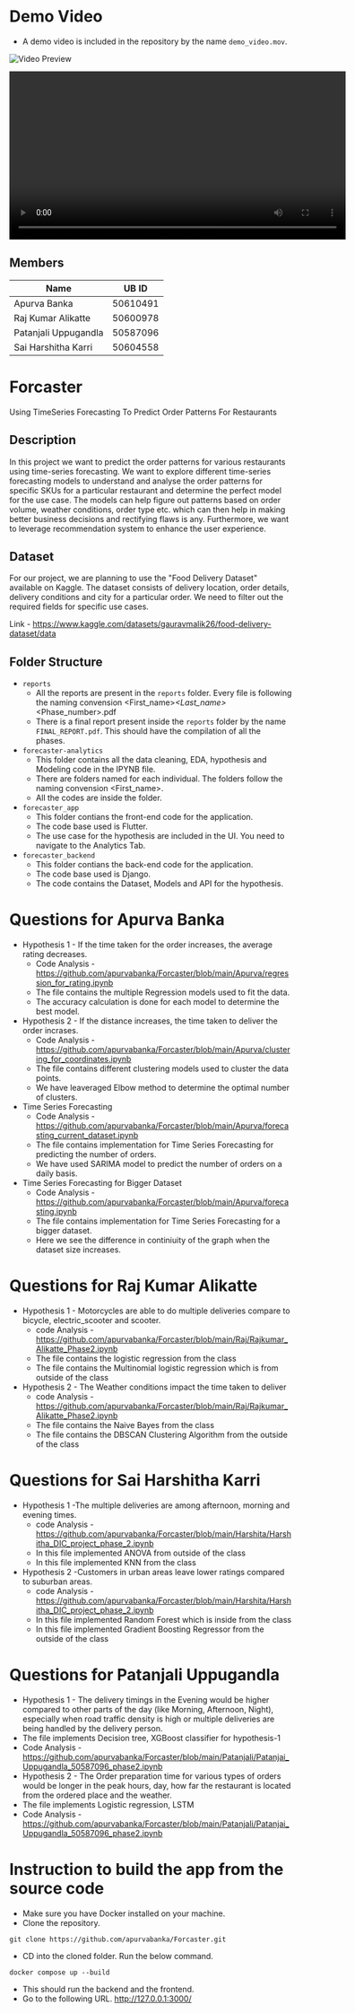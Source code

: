 # Demo Video

- A demo video is included in the repository by the name `demo_video.mov`.

![Video Preview](demo_video.gif)

<video width="600" controls>
    <source src="demo_video.mov" type="video/mov">
    Your browser does not support the video tag.
</video>

## Members

| Name                 | UB ID     |
|----------------------|-----------|
| Apurva Banka         |  50610491 |
| Raj Kumar Alikatte   |  50600978 | 
| Patanjali Uppugandla |  50587096 | 
| Sai Harshitha Karri  |  50604558 |

# Forcaster
Using TimeSeries Forecasting To Predict Order Patterns For Restaurants

## Description

In this project we want to predict the order patterns for various restaurants using time-series forecasting. We want to explore different time-series forecasting models to understand and analyse the order patterns for specific SKUs for a particular restaurant and determine the perfect model for the use case. The models can help figure out patterns based on order volume, weather conditions, order type etc. which can then help in making better business decisions and rectifying flaws is any. Furthermore, we want to leverage recommendation system to enhance the user experience.

## Dataset

For our project, we are planning to use the "Food Delivery Dataset" available on Kaggle. The dataset consists of delivery location, order details, delivery conditions and city for a particular order. We need to filter out the required fields for specific use cases.

Link - https://www.kaggle.com/datasets/gauravmalik26/food-delivery-dataset/data


## Folder Structure

- `reports`
    - All the reports are present in the `reports` folder. Every file is following the naming convension <First_name>_<Last_name>_<Phase_number>.pdf
    - There is a final report present inside the `reports` folder by the name `FINAL_REPORT.pdf`. This should have the compilation of all the phases.
- `forecaster-analytics`
    - This folder contains all the data cleaning, EDA, hypothesis and Modeling code in the IPYNB file.    
    - There are folders named for each individual. The folders follow the naming convension <First_name>.
    - All the codes are inside the folder.
- `forecaster_app`
    - This folder contians the front-end code for the application.
    - The code base used is Flutter.
    - The use case for the hypothesis are included in the UI. You need to navigate to the Analytics Tab.
- `forecaster_backend`
    - This folder contians the back-end code for the application.
    - The code base used is Django.
    - The code contains the Dataset, Models and API for the hypothesis.


# Questions for Apurva Banka
- Hypothesis 1 - If the time taken for the order increases, the average rating decreases.
   - Code Analysis - https://github.com/apurvabanka/Forcaster/blob/main/Apurva/regression_for_rating.ipynb
   - The file contains the multiple Regression models used to fit the data.
   - The accuracy calculation is done for each model to determine the best model.
- Hypothesis 2 - If the distance increases, the time taken to deliver the order incrases.
   - Code Analysis - https://github.com/apurvabanka/Forcaster/blob/main/Apurva/clustering_for_coordinates.ipynb
   - The file contains different clustering models used to cluster the data points.
   - We have leaveraged Elbow method to determine the optimal number of clusters.
- Time Series Forecasting
  - Code Analysis - https://github.com/apurvabanka/Forcaster/blob/main/Apurva/forecasting_current_dataset.ipynb
  - The file contains implementation for Time Series Forecasting for predicting the number of orders.
  - We have used SARIMA model to predict the number of orders on a daily basis.
- Time Series Forecasting for Bigger Dataset
  - Code Analysis - https://github.com/apurvabanka/Forcaster/blob/main/Apurva/forecasting.ipynb
  - The file contains implementation for Time Series Forecasting for a bigger dataset.
  - Here we see the difference in continiuity of the graph when the dataset size increases.

 # Questions for Raj Kumar Alikatte
 - Hypothesis 1 - Motorcycles are able to do multiple deliveries compare to bicycle, electric_scooter and scooter.
   - code Analysis - https://github.com/apurvabanka/Forcaster/blob/main/Raj/Rajkumar_Alikatte_Phase2.ipynb
   - The file contains the logistic regression from the class
   - The file contains the Multinomial logistic regression which is from outside of the class
 - Hypothesis 2 - The Weather conditions impact the time taken to deliver
   - code Analysis - https://github.com/apurvabanka/Forcaster/blob/main/Raj/Rajkumar_Alikatte_Phase2.ipynb
   - The file contains the Naive Bayes from the class
   - The file contains the DBSCAN Clustering Algorithm from the outside of the class

 
 # Questions for Sai Harshitha Karri
 - Hypothesis 1 -The multiple deliveries are among afternoon, morning and evening times.
   - code Analysis - https://github.com/apurvabanka/Forcaster/blob/main/Harshita/Harshitha_DIC_project_phase_2.ipynb
   - In this file implemented ANOVA from outside of the class
   - In this file implemented KNN from the class
 - Hypothesis 2 -Customers in urban areas leave lower ratings compared to suburban areas.
   - code Analysis - https://github.com/apurvabanka/Forcaster/blob/main/Harshita/Harshitha_DIC_project_phase_2.ipynb
   - In this file implemented Random Forest which is inside from the class
   - In this file implemented Gradient Boosting Regressor from the outside of the class
 
 # Questions for Patanjali Uppugandla
 - Hypothesis 1 - The delivery timings in the Evening would be higher compared to other parts of the day (like Morning, Afternoon, Night), especially when road 
   traffic density is high or multiple deliveries are being handled by the delivery person.
 - The file implements Decision tree, XGBoost classifier for hypothesis-1
 - Code Analysis - https://github.com/apurvabanka/Forcaster/blob/main/Patanjali/Patanjai_Uppugandla_50587096_phase2.ipynb
 - Hypothesis 2 - The Order preparation time for various types of orders would be longer in the peak hours, day, how far the restaurant is located from the ordered 
   place and the weather.
 - The file implements Logistic regression, LSTM
 - Code Analysis - https://github.com/apurvabanka/Forcaster/blob/main/Patanjali/Patanjai_Uppugandla_50587096_phase2.ipynb

# Instruction to build the app from the source code

- Make sure you have Docker installed on your machine.
- Clone the repository.
```CMD
git clone https://github.com/apurvabanka/Forcaster.git
```
- CD into the cloned folder. Run the below command.
```CMD
docker compose up --build
```
- This should run the backend and the frontend.
- Go to the following URL. http://127.0.0.1:3000/
